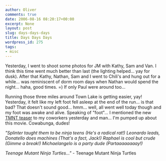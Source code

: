 ```yaml
---
author: Oliver
comments: true
date: 2006-08-16 08:20:17+00:00
excerpt: None
layout: post
slug: days-days-days
title: Days Days Days
wordpress_id: 275
tags:
- misc
---
```


Yesterday, I went to shoot some photos for JM with Kathy, Sam and Van.  I think this time went much better than last (the lighting helped... yay for dusk).  After that Kathy, Nathan, Sam and I went to Chili's and hung out for a while... was reminiscent of dorm room days when Nathan would spend the night... haha, good times. =)  If only Paul were around too...

Running those three miles around Town Lake is getting easier, yay!  Yesterday, it felt like my left foot fell asleep at the end of the run... is that bad?  That doesn't sound good... hmm... well, all went well today though and my foot was awake and alive.  Speaking of "foot"... I mentioned the new <a href="http://www.apple.com/trailers/wb/teenagemutantninjaturtles/">TMNT teaser</a> to my coworkers yesterday and man... I'm pumped up about this movie.  Cowabunga, dudes!

<i>"Splinter taught them to be ninja teens (He's a radical rat!)
Leonardo leads, Donatello does machines (That's a fact, Jack!)
Raphael is cool but crude (Gimme a break!)
Michaelangelo is a party dude (Partaaaaaaaay!)

Teenage Mutant Ninja Turtles..."</i> - Teenage Mutant Ninja Turtles